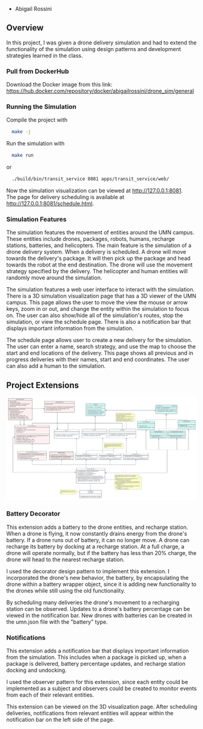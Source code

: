 
- Abigail Rossini
  
## Overview
In this project, I was given a drone delivery simulation and had to extend 
the functionality of the simulation using design patterns and development 
strategies learned in the class.

### Pull from DockerHub 

Download the Docker image from this link: 
https://hub.docker.com/repository/docker/abigailrossini/drone_sim/general


### Running the Simulation
  Compile the project with
  ```bash
    make -j
  ```
  Run the simulation with
  ```bash
    make run
  ```
  or
  ```bash
    ./build/bin/transit_service 8081 apps/transit_service/web/
  ```
  Now the simulation visualization can be viewed at http://127.0.0.1:8081.  
  The page for delivery scheduling is available at 
http://127.0.0.1:8081/schedule.html.

### Simulation Features
The simulation features the movement of entities around the UMN campus. 
These entities include drones, packages, robots, humans, recharge 
stations, batteries, and helicopters. The main feature is the simulation 
of a drone delivery system. When a delivery is scheduled. A drone will 
move towards the delivery's package. It will then pick up the package and 
head towards the robot at the end destination. The drone will use the 
movement strategy specified by the delivery. The helicopter and human 
entities will randomly move around the simulation.  
  
The simulation features a web user interface to interact with the 
simulation. There is a 3D simulation visualization page that has a 3D 
viewer of the UMN campus. This page allows the user to move the view the 
mouse or arrow keys, zoom in or out, and change the entity within the 
simulation to focus on. The user can also show/hide all of the 
simulation's routes, stop the simulation, or view the schedule page. There 
is also a notification bar that displays important information from the 
simulation.  
  
The schedule page allows user to create a new delivery for the simulation. 
The user can enter a name, search strategy, and use the map to choose the 
start and end locations of the delivery. This page shows all previous and 
in progress deliveries with their names, start and end coordinates. The 
user can also add a human to the simulation.

## Project Extensions

![UML Diagram](images/UML.png)

### Battery Decorator
This extension adds a battery to the drone entities, and recharge station. 
When a drone is flying, it now constantly drains energy from the drone's 
battery. If a drone runs out of battery, it can no longer move. A drone 
can recharge its battery by docking at a recharge station. At a full 
charge, a drone will operate normally, but if the battery has less than 
20% charge, the drone will head to the nearest recharge station.  
  
I used the decorator design pattern to implement this extension. I 
incorporated the drone's new behavior, the battery, by encapsulating the 
drone within a battery wrapper object, since it is adding new 
functionality to the drones while still using the old functionality.
  
By scheduling many deliveries the drone's movement to a recharging station 
can be observed. Updates to a drone's battery percentage can be viewed in 
the notification bar. New drones with batteries can be created in the 
umn.json file with the "battery" type.

### Notifications
This extension adds a notification bar that displays important information 
from the simulation. This includes when a package is picked up, when a 
package is delivered, battery percentage updates, and recharge station 
docking and undocking.
  
I used the observer pattern for this extension, since each entity could be 
implemented as a subject and observers could be created to monitor events 
from each of their relevant entities.

This extension can be viewed on the 3D visualization page. After 
scheduling deliveries, notifications from relevant entities will appear 
within the notification bar on the left side of the page.
